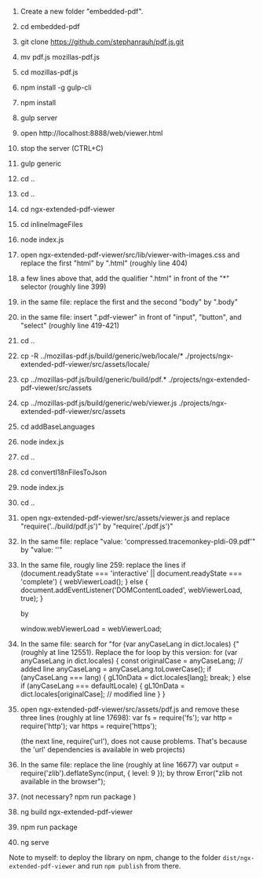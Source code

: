 1.  Create a new folder "embedded-pdf".
2.  cd embedded-pdf
3.  git clone https://github.com/stephanrauh/pdf.js.git
4.  mv pdf.js mozillas-pdf.js
5.  cd mozillas-pdf.js
6.  npm install -g gulp-cli
7.  npm install
8.  gulp server
9.  open http://localhost:8888/web/viewer.html
10. stop the server (CTRL+C)
11. gulp generic
12. cd ..
13. cd ..
14. cd ngx-extended-pdf-viewer
15. cd inlineImageFiles
16. node index.js
17. open ngx-extended-pdf-viewer/src/lib/viewer-with-images.css and replace the first "html" by ".html" (roughly line 404)
18. a few lines above that, add the qualifier ".html" in front of the "\*" selector (roughly line 399)
19. in the same file: replace the first and the second "body" by ".body"
20. in the same file: insert ".pdf-viewer" in front of "input", "button", and "select" (roughly line 419-421)
21. cd ..
22. cp -R ../mozillas-pdf.js/build/generic/web/locale/\* ./projects/ngx-extended-pdf-viewer/src/assets/locale/
23. cp ../mozillas-pdf.js/build/generic/build/pdf.\* ./projects/ngx-extended-pdf-viewer/src/assets
24. cp ../mozillas-pdf.js/build/generic/web/viewer.js ./projects/ngx-extended-pdf-viewer/src/assets
25. cd addBaseLanguages
26. node index.js
27. cd ..
28. cd convertI18nFilesToJson
29. node index.js
30. cd ..
31. open ngx-extended-pdf-viewer/src/assets/viewer.js and replace "require('../build/pdf.js')" by "require('./pdf.js')"
32. In the same file: replace "value: 'compressed.tracemonkey-pldi-09.pdf'" by "value: ''"
33. In the same file, rougly line 259: replace the lines
    if (document.readyState === 'interactive' || document.readyState === 'complete') {
    webViewerLoad();
    } else {
    document.addEventListener('DOMContentLoaded', webViewerLoad, true);
    }

    by

    window.webViewerLoad = webViewerLoad;

34. In the same file: search for "for (var anyCaseLang in dict.locales) {" (roughly at line 12551). Replace the for loop by this version:
    for (var anyCaseLang in dict.locales) {
    const originalCase = anyCaseLang; // added line
    anyCaseLang = anyCaseLang.toLowerCase();
    if (anyCaseLang === lang) {
    gL10nData = dict.locales[lang];
    break;
    } else if (anyCaseLang === defaultLocale) {
    gL10nData = dict.locales[originalCase]; // modified line
    }
    }

35. open ngx-extended-pdf-viewer/src/assets/pdf.js and remove these three lines (roughly at line 17698):
    var fs = require('fs');
    var http = require('http');
    var https = require('https');

    (the next line, require('url'), does not cause problems. That's because the 'url' dependencies is available in web projects)

36. In the same file: replace the line (roughly at line 16677)
    var output = require('zlib').deflateSync(input, { level: 9 });
    by
    throw Error("zlib not available in the browser");

37. (not necessary? npm run package )
38. ng build ngx-extended-pdf-viewer
39. npm run package
40. ng serve

Note to myself: to deploy the library on npm, change to the folder `dist/ngx-extended-pdf-viewer` and run `npm publish` from there.
